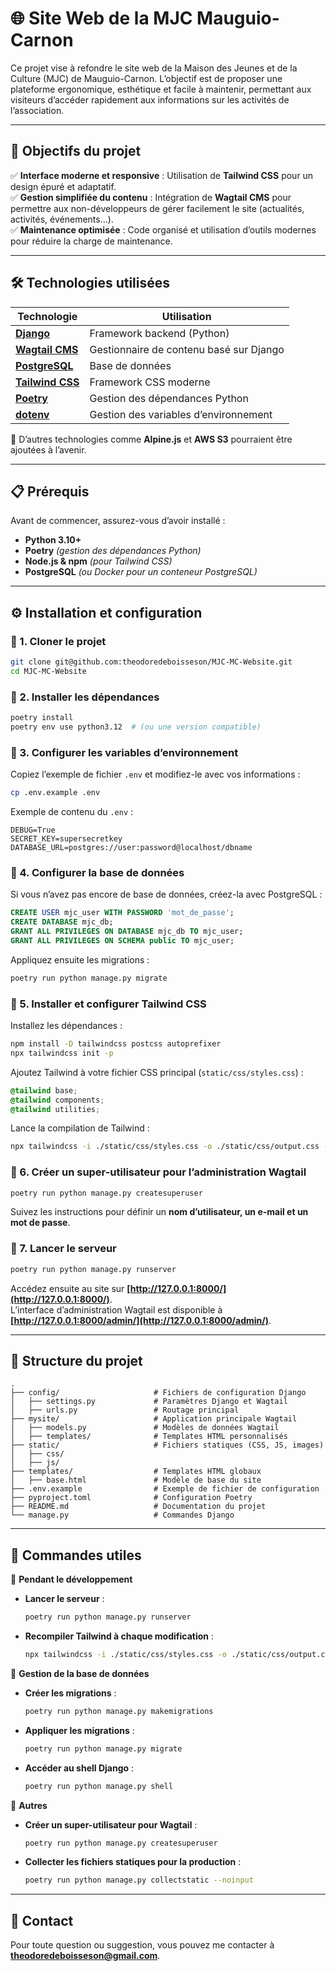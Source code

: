 # 🌐 Site Web de la MJC Mauguio-Carnon

Ce projet vise à refondre le site web de la Maison des Jeunes et de la Culture (MJC) de Mauguio-Carnon. L’objectif est de proposer une plateforme ergonomique, esthétique et facile à maintenir, permettant aux visiteurs d’accéder rapidement aux informations sur les activités de l’association.

---

## 🚀 Objectifs du projet
✅ **Interface moderne et responsive** : Utilisation de **Tailwind CSS** pour un design épuré et adaptatif.  
✅ **Gestion simplifiée du contenu** : Intégration de **Wagtail CMS** pour permettre aux non-développeurs de gérer facilement le site (actualités, activités, événements…).  
✅ **Maintenance optimisée** : Code organisé et utilisation d’outils modernes pour réduire la charge de maintenance.

---

## 🛠️ Technologies utilisées
| Technologie  | Utilisation  |
|-------------|-------------|
| **[Django](https://www.djangoproject.com/)**  | Framework backend (Python) |
| **[Wagtail CMS](https://wagtail.org/)**  | Gestionnaire de contenu basé sur Django |
| **[PostgreSQL](https://www.postgresql.org/)**  | Base de données |
| **[Tailwind CSS](https://tailwindcss.com/)**  | Framework CSS moderne |
| **[Poetry](https://python-poetry.org/)**  | Gestion des dépendances Python |
| **[dotenv](https://pypi.org/project/python-dotenv/)**  | Gestion des variables d’environnement |

📌 D’autres technologies comme **Alpine.js** et **AWS S3** pourraient être ajoutées à l’avenir.

---

## 📋 Prérequis
Avant de commencer, assurez-vous d’avoir installé :
- **Python 3.10+**
- **Poetry** *(gestion des dépendances Python)*
- **Node.js & npm** *(pour Tailwind CSS)*
- **PostgreSQL** *(ou Docker pour un conteneur PostgreSQL)*

---

## ⚙️ Installation et configuration

### 🔹 1. Cloner le projet
```sh
git clone git@github.com:theodoredeboisseson/MJC-MC-Website.git
cd MJC-MC-Website
```

### 🔹 2. Installer les dépendances
```sh
poetry install
poetry env use python3.12  # (ou une version compatible)
```

### 🔹 3. Configurer les variables d’environnement
Copiez l’exemple de fichier `.env` et modifiez-le avec vos informations :
```sh
cp .env.example .env
```
Exemple de contenu du `.env` :
```
DEBUG=True
SECRET_KEY=supersecretkey
DATABASE_URL=postgres://user:password@localhost/dbname
```

### 🔹 4. Configurer la base de données
Si vous n’avez pas encore de base de données, créez-la avec PostgreSQL :
```sql
CREATE USER mjc_user WITH PASSWORD 'mot_de_passe';
CREATE DATABASE mjc_db;
GRANT ALL PRIVILEGES ON DATABASE mjc_db TO mjc_user;
GRANT ALL PRIVILEGES ON SCHEMA public TO mjc_user;
```
Appliquez ensuite les migrations :
```sh
poetry run python manage.py migrate
```

### 🔹 5. Installer et configurer Tailwind CSS
Installez les dépendances :
```sh
npm install -D tailwindcss postcss autoprefixer
npx tailwindcss init -p
```
Ajoutez Tailwind à votre fichier CSS principal (`static/css/styles.css`) :
```css
@tailwind base;
@tailwind components;
@tailwind utilities;
```
Lance la compilation de Tailwind :
```sh
npx tailwindcss -i ./static/css/styles.css -o ./static/css/output.css --watch
```

### 🔹 6. Créer un super-utilisateur pour l’administration Wagtail
```sh
poetry run python manage.py createsuperuser
```
Suivez les instructions pour définir un **nom d’utilisateur, un e-mail et un mot de passe**.

### 🔹 7. Lancer le serveur
```sh
poetry run python manage.py runserver
```
Accédez ensuite au site sur **[http://127.0.0.1:8000/](http://127.0.0.1:8000/)**.  
L’interface d’administration Wagtail est disponible à **[http://127.0.0.1:8000/admin/](http://127.0.0.1:8000/admin/)**.

---

## 📂 Structure du projet
```
.
├── config/                     # Fichiers de configuration Django
│   ├── settings.py             # Paramètres Django et Wagtail
│   ├── urls.py                 # Routage principal
├── mysite/                     # Application principale Wagtail
│   ├── models.py               # Modèles de données Wagtail
│   ├── templates/              # Templates HTML personnalisés
├── static/                     # Fichiers statiques (CSS, JS, images)
│   ├── css/
│   ├── js/
├── templates/                  # Templates HTML globaux
│   ├── base.html               # Modèle de base du site
├── .env.example                # Exemple de fichier de configuration
├── pyproject.toml              # Configuration Poetry
├── README.md                   # Documentation du projet
└── manage.py                   # Commandes Django
```

---

## 🔧 Commandes utiles

📌 **Pendant le développement**
- **Lancer le serveur** :
  ```sh
  poetry run python manage.py runserver
  ```
- **Recompiler Tailwind à chaque modification** :
  ```sh
  npx tailwindcss -i ./static/css/styles.css -o ./static/css/output.css --watch
  ```

📌 **Gestion de la base de données**
- **Créer les migrations** :
  ```sh
  poetry run python manage.py makemigrations
  ```
- **Appliquer les migrations** :
  ```sh
  poetry run python manage.py migrate
  ```
- **Accéder au shell Django** :
  ```sh
  poetry run python manage.py shell
  ```

📌 **Autres**
- **Créer un super-utilisateur pour Wagtail** :
  ```sh
  poetry run python manage.py createsuperuser
  ```
- **Collecter les fichiers statiques pour la production** :
  ```sh
  poetry run python manage.py collectstatic --noinput
  ```

---

## 📧 Contact
Pour toute question ou suggestion, vous pouvez me contacter à **[theodoredeboisseson@gmail.com](mailto:theodoredeboisseson@gmail.com)**.